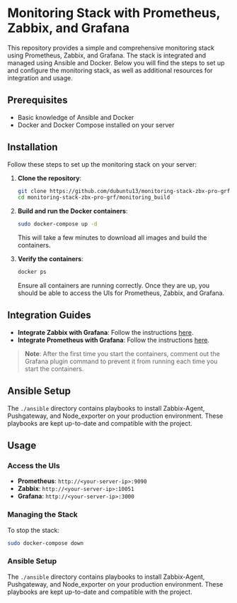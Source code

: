 # Monitoring Stack with Prometheus, Zabbix, and Grafana

This repository provides a simple and comprehensive monitoring stack using Prometheus, Zabbix, and Grafana. The stack is integrated and managed using Ansible and Docker. Below you will find the steps to set up and configure the monitoring stack, as well as additional resources for integration and usage.

## Prerequisites

- Basic knowledge of Ansible and Docker
- Docker and Docker Compose installed on your server

## Installation

Follow these steps to set up the monitoring stack on your server:

1. **Clone the repository**:
    ```sh
    git clone https://github.com/dubuntu13/monitoring-stack-zbx-pro-grf
    cd monitoring-stack-zbx-pro-grf/monitoring_build
    ```

2. **Build and run the Docker containers**:
    ```sh
    sudo docker-compose up -d
    ```
    This will take a few minutes to download all images and build the containers.

3. **Verify the containers**:
    ```sh
    docker ps
    ```
    Ensure all containers are running correctly. Once they are up, you should be able to access the UIs for Prometheus, Zabbix, and Grafana.

## Integration Guides

- **Integrate Zabbix with Grafana**: Follow the instructions [here](https://grafana.com/grafana/plugins/alexanderzobnin-zabbix-app).
- **Integrate Prometheus with Grafana**: Follow the instructions [here](https://grafana.com/docs/grafana/latest/getting-started/get-started-grafana-prometheus).

> **Note**: After the first time you start the containers, comment out the Grafana plugin command to prevent it from running each time you start the containers.

## Ansible Setup

The `./ansible` directory contains playbooks to install Zabbix-Agent, Pushgateway, and Node_exporter on your production environment. These playbooks are kept up-to-date and compatible with the project. 

## Usage

### Access the UIs

- **Prometheus**: `http://<your-server-ip>:9090`
- **Zabbix**: `http://<your-server-ip>:10051`
- **Grafana**: `http://<your-server-ip>:3000`

### Managing the Stack

To stop the stack:
```sh
sudo docker-compose down
```

### Ansible Setup

The `./ansible` directory contains playbooks to install Zabbix-Agent, Pushgateway, and Node_exporter on your production environment. These playbooks are kept up-to-date and compatible with the project. 


